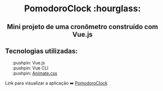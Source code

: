<h1 align = "center">PomodoroClock :hourglass:</h1>
  
<h2 align="center">Mini projeto de uma cronômetro construído com Vue.js</h2>
<h2>Tecnologias utilizadas:</h2>
<ul type = "none">
  <li>:pushpin: Vue.js</li>
  <li>:pushpin: Vue CLI</li>
  <li>:pushpin: <a href="https://daneden.github.io/animate.css/">Animate.css</a></li>
</ul>

Link para visualizar a aplicação :arrow_right: <a href = "https://arthur-andraade.github.io/PomodoroClock/">PomodoroClock</a>
